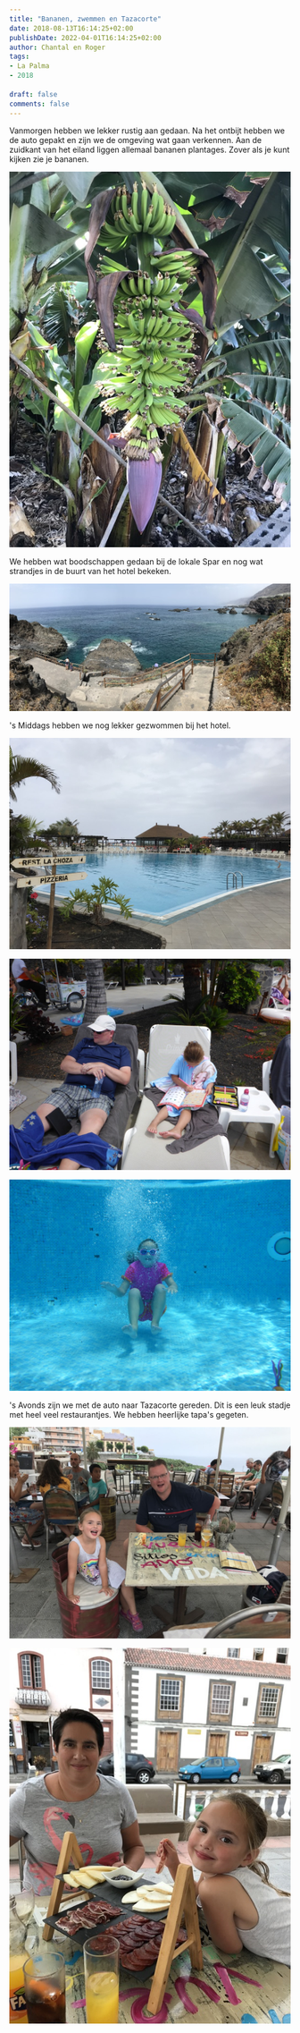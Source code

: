 ```yaml
---
title: "Bananen, zwemmen en Tazacorte"
date: 2018-08-13T16:14:25+02:00
publishDate: 2022-04-01T16:14:25+02:00
author: Chantal en Roger
tags:
- La Palma
- 2018

draft: false
comments: false
---
```


Vanmorgen hebben we lekker rustig aan gedaan. Na het ontbijt hebben we de auto gepakt en zijn we de omgeving wat gaan verkennen. Aan de zuidkant van het eiland liggen allemaal bananen plantages. Zover als je kunt kijken zie je bananen.

![La Palma](./images/IMG_5950[3].jpg)

We hebben wat boodschappen gedaan bij de lokale Spar en nog wat strandjes in de buurt van het hotel bekeken.

![La Palma](./images/IMG_4506[3].jpg)

's Middags hebben we nog lekker gezwommen bij het hotel.

![La Palma](./images/IMG_4502[3].jpg)

![La Palma](./images/P1090021[3].jpg)

![La Palma](./images/P1090005[3].jpg)

's Avonds zijn we met de auto naar Tazacorte gereden. Dit is een leuk stadje met heel veel restaurantjes. We hebben heerlijke tapa's gegeten.

![La Palma](./images/IMG_5926[3].jpg)

![La Palma](./images/IMG_4509[3].jpg)
